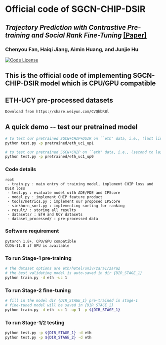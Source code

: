 # Official code of SGCN-CHIP-DSIR
## _Trajectory Prediction with Contrastive Pre-training and Social Rank Fine-Tuning_ [[Paper]](https://link.springer.com/chapter/10.1007/978-981-99-8141-0_40)
### Chenyou Fan, Haiqi Jiang, Aimin Huang, and Junjie Hu
[![Code License](https://img.shields.io/badge/Code%20License-Apache_2.0-green.svg)](./LICENSE.txt) 

## This is the official code of implementing SGCN-CHIP-DSIR model which is CPU/GPU compatible


## ETH-UCY pre-processed datasets
```sh
Download from https://share.weiyun.com/CVQhbRBl
```

## A quick demo -- test our pretrained model


```sh
# to test our pretrained SGCN+CHIP+DSIR on ``eth" data, i.e., (last line) (first column) of Table 1 and Table 2
python test.py -p pretrained/eth_uc1_up1

# to test our pretrained SGCN+CHIP on ``eth" data, i.e., (second to last line) (first column) of Table 1 and Table 2
python test.py -p pretrained/eth_uc1_up0
```


### Code details
```
root
 - train.py : main entry of training model, implement CHIP loss and DSIR loss
 - test.py : evaluate model with ADE/FDE and IPScore
 - model.py : implement CHIP feature product
 - tools/metrics.py : implement our proposed IPScore
 - sinkhorn_sort.py : implementing sorting for ranking
 - result/ : storing all results
 - datasets/ : ETH and UCY datasets
 - dataset_processed/ : pre-processed data
```


### Software requirement
```
pytorch 1.8+, CPU/GPU compatible
CUDA-11.8 if GPU is available
```


### To run Stage-1 pre-training
```sh
# the dataset options are eth/hotel/univ/zara1/zara2
# the best validating model is auto-saved in dir {DIR_STAGE_1}
python train.py -d eth -uc 1
```


### To run Stage-2 fine-tuning
```sh
# fill in the model dir {DIR_STAGE_1} pre-trained in stage-1
# fine-tuned model will be saved in {DIR_STAGE_2}
python train.py -d eth -uc 1 -up 1 -p ${DIR_STAGE_1}
```

### To run Stage-1/2 testing
```sh
python test.py -p ${DIR_STAGE_1} -d eth
python test.py -p ${DIR_STAGE_2} -d eth
```



